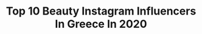 ---
title: Top 10 Beauty Instagram Influencers In Greece In 2020
description: >-
  Find top beauty Instagram influencers in Greece in 2020. Most popular hashtags: #nature #covid #makeup #earrings.
platform: Instagram
profiles:
  - username: "beautymylife_gr"
    fullname: >-
      Popi Stefani
    location: "Greece"
    followers: 17286
    engagement: 874
    commentsToLikes: 1.817042
    id: ck55ougup95pv0i11jfly00rf
    verified: false
    hashtags: "#greecestagram, #vichy, #giveawayhuawei, #hairstyle"
  - username: "alexiamantzari"
    fullname: >-
      A L È X I A 🧿 M À N T Z A R I
    location: "Greece"
    followers: 11623
    engagement: 993
    commentsToLikes: 0.115421
    id: ckap7zx6dm8l40i785nlosvyu
    verified: false
    hashtags: "#alexiamantzari, #firstmay, #flowers, #jewelry"
  - username: "giogiota"
    fullname: >-
      Gio Dreveli Giannou - PRO MUA💄
    location: "Greece"
    followers: 124580
    engagement: 1436
    commentsToLikes: 0.053794
    id: ck13a5wlnorq30i19387c1an3
    verified: false
    hashtags: "#meltcosmetics, #atticabeauty, #niveagreece, #wyconcosmetics"
  - username: "delidemie"
    fullname: >-
      🌺 𝓓𝓮𝓶𝓲𝓮 🌺
    location: "Greece"
    followers: 19461
    engagement: 1630
    commentsToLikes: 1.300202
    id: ck5q3zyd2n4jv0i11da39iend
    verified: false
    hashtags: "#lipscrub, #sneakers, #realitytv, #handmade"
  - username: "stylemeligan"
    fullname: >-
      Stella Meligan
    location: "Greece"
    followers: 37090
    engagement: 342
    commentsToLikes: 0.095727
    id: ck8t2ccxkyy1z0j78ufah2oyb
    verified: false
    hashtags: "#homesituation, #hm, #enyoofficial, #thinkposotive"
  - username: "sorelle_beauty_by_gripaiou"
    fullname: >-
      𝓢𝓸𝓻𝓮𝓵𝓵𝓮 𝓐𝓮𝓰𝓲𝓷𝓪
    location: "Greece"
    followers: 18238
    engagement: 357
    commentsToLikes: 0.363018
    id: ckap4zps39jd80i78yb90a3em
    verified: false
    hashtags: "#beautyskincare, #glamour, #aigina, #makeup"
  - username: "marina_peristera_"
    fullname: >-
      𝑀𝑎𝑟𝑖𝑛𝑎 𝑝𝑎𝑝𝑎𝑛𝑖𝑘𝑜𝑙𝑎𝑜𝑢 👡👜💋💄
    location: "Greece"
    followers: 6210
    engagement: 1245
    commentsToLikes: 0.328152
    id: ck13a5yxros2n0i19scdkphq0
    verified: false
    hashtags: "#womanstyle, #driveseat, #work, #accesories"
  - username: "cleopatra_black"
    fullname: >-
      ▪️Cleopatra Lagouvardou ▫️
    location: "Greece"
    followers: 26044
    engagement: 203
    commentsToLikes: 0.458507
    id: ckaorbvdxmlmy0i78odbabsjt
    verified: false
    hashtags: "#giveaway, #giveawaysgr, #slowmotion, #nature"
  - username: "ntar_ina"
    fullname: >-
      
    location: "Greece"
    followers: 16978
    engagement: 1032
    commentsToLikes: 0.011109
    id: ck5qed10gzvvy0i11mjx0rg7e
    verified: false
    hashtags: "#delicious, #vienna, #travels, #coffeeshop"
  - username: "marasamartzi"
    fullname: >-
      MARA SAMARTZI
    location: "Greece"
    followers: 128688
    engagement: 902
    commentsToLikes: 0.006295
    id: ck8t0am4iretb0j78jlgv0qub
    verified: false
    hashtags: "#iamawolter, #woltnorth, #byredo, #ringlight"
---